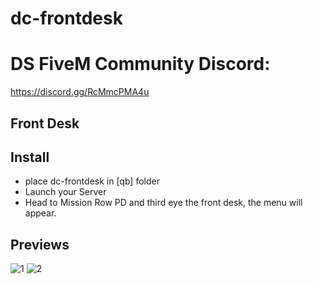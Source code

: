 # dc-frontdesk
# DS FiveM Community Discord:
https://discord.gg/RcMmcPMA4u

## Front Desk

## Install 
- place dc-frontdesk in [qb] folder
- Launch your Server
- Head to Mission Row PD and third eye the front desk, the menu will appear.


## Previews 

![1](https://i.imgur.com/4ZdMQWa.png)
![2](https://i.imgur.com/HuVIfgB.png)
